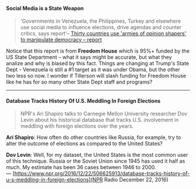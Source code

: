 #### Social Media is a State Weapon ####   
> 'Governments in Venezuela, the Philippines, Turkey and elsewhere use social media to influence elections, drive agendas and counter critics, says report'– [Thirty countries use 'armies of opinion shapers' to manipulate democracy – report](https://www.theguardian.com/technology/2017/nov/14/social-media-influence-election-countries-armies-of-opinion-shapers-manipulate-democracy-fake-news)

Notice that this report is from **Freedom House** which is 95%+ funded by the US State Department – what it says might be accurate, but what they analize and why is biased by this fact.  Things are changing at Trump's State Dept - Venezuela is still a #1 target as it was under Obama, but the other two less so now. I wonder if Tillerson will slash funding for Freedom House like he has for so many other State Dept staff and programs?

---
#### Database Tracks History Of U.S. Meddling In Foreign Elections ####

>NPR's Ari Shapiro talks to Carnegie Mellon University researcher Dov Levin about his historical database that tracks U.S. involvement in meddling with foreign elections over the years.

**Ari Shapiro**: How often do other countries like Russia, for example, try to alter the outcome of elections as compared to the United States?

**Dov Levin**: Well, for my dataset, the United States is the most common user of this technique. Russia or the Soviet Union since 1945 has used it half as much. My estimate has been 36 cases between 1946 to 2000.   
–– [https://www.npr.org/2016/12/22/506625913/database-tracks-history-of-u-s-meddling-in-foreign-elections](NPR Radio December 22, 2016)
